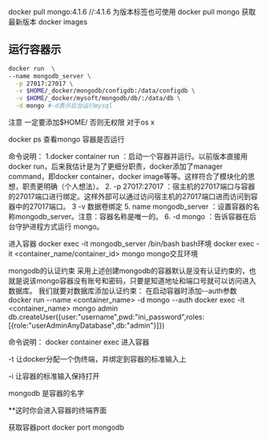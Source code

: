 docker pull  mongo:4.1.6   //:4.1.6    为版本标签也可使用 docker pull mongo 获取最新版本
docker images 


## 运行容器示

```bash
docker run  \
--name mongodb_server \
  -p 27017:27017 \
  -v $HOME/_docker/mongodb/configdb:/data/configdb \
  -v $HOME/_docker/mysoft/mongodb/db/:/data/db \
  -d mongo #-d表示后台运行mysql
```
注意 一定要添加$HOME/ 否则无权限 对于os x

docker ps 查看mongo 容器是否运行

命令说明：
1.docker container run ：启动一个容器并运行。以前版本直接用docker run，后来我估计是为了更细分职责，docker添加了manager command，即docker container，docker image等等。这样符合了模块化的思想，职责更明确（个人想法）。
2. -p 27017:27017 ：宿主机的27017端口与容器的27017端口进行绑定。这样外部可以通过访问宿主机的27017端口进而访问到容器中的27017端口。
3 -v 数据卷绑定
5. name mongodb_server ：设置容器的名称mongodb_server。注意：容器名称是唯一的。
6. -d mongo ：告诉容器在后台守护进程方式运行 mongo。

进入容器
docker exec -it mongodb_server  /bin/bash  bash环境
docker exec -it <container_name/container_id> mongo  mongo交互环境

mongodb的认证约束
采用上述创建mongodb的容器默认是没有认证约束的，也就是说该mongo容器没有账号和密码，只要是知道地址和端口号就可以访问进入数据库。
我们就要对数据库添加认证约束：
在启动容器时添加--auth参数
docker run --name <container_name> -d mongo --auth
docker exec -it <container_name> mongo admin
db.createUser({user:"username",pwd:"ini_password",roles:[{role:"userAdminAnyDatabase",db:"admin"}]})


命令说明：
docker container exec 进入容器

-t 让docker分配一个伪终端，并绑定到容器的标准输入上

-i 让容器的标准输入保持打开

mongodb 是容器的名字

**这时你会进入容器的终端界面

获取容器port
docker port mongodb